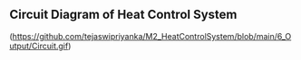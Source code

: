 
## Circuit Diagram of Heat Control System
(https://github.com/tejaswipriyanka/M2_HeatControlSystem/blob/main/6_Output/Circuit.gif)

